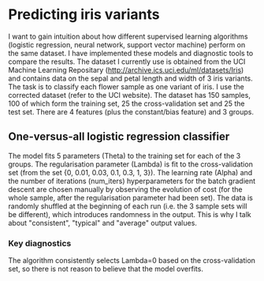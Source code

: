 # Predicting iris variants

I want to gain intuition about how different supervised learning algorithms (logistic regression, neural network, support vector machine) perform on the same dataset. I have implemented these models and diagnostic tools to compare the results. The dataset I currently use is obtained from the UCI Machine Learning Repositary (http://archive.ics.uci.edu/ml/datasets/Iris) and contains data on the sepal and petal length and width of 3 iris variants. The task is to classify each flower sample as one variant of iris. I use the corrected dataset (refer to the UCI website). The dataset has 150 samples, 100 of which form the training set, 25 the cross-validation set and 25 the test set. There are 4 features (plus the constant/bias feature) and 3 groups.

## One-versus-all logistic regression classifier

The model fits 5 parameters (Theta) to the training set for each of the 3 groups. The regularisation parameter (Lambda) is fit to the cross-validation set (from the set {0, 0.01, 0.03, 0.1, 0.3, 1, 3}). The learning rate (Alpha) and the number of iterations (num_iters) hyperparameters for the batch gradient descent are chosen manually by observing the evolution of cost (for the whole sample, after the regularisation parameter had been set). The data is randomly shuffled at the beginning of each run (i.e. the 3 sample sets will be different), which introduces randomness in the output. This is why I talk about "consistent", "typical" and "average" output values.

### Key diagnostics

The algorithm consistently selects Lambda=0 based on the cross-validation set, so there is not reason to believe that the model overfits.
